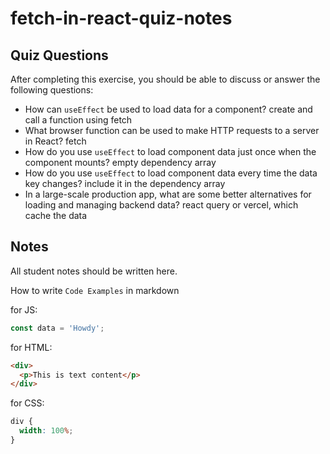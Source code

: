 # fetch-in-react-quiz-notes

## Quiz Questions

After completing this exercise, you should be able to discuss or answer the following questions:

- How can `useEffect` be used to load data for a component?
  create and call a function using fetch
- What browser function can be used to make HTTP requests to a server in React?
  fetch
- How do you use `useEffect` to load component data just once when the component mounts?
  empty dependency array
- How do you use `useEffect` to load component data every time the data key changes?
  include it in the dependency array
- In a large-scale production app, what are some better alternatives for loading and managing backend data?
  react query or vercel, which cache the data

## Notes

All student notes should be written here.

How to write `Code Examples` in markdown

for JS:

```javascript
const data = 'Howdy';
```

for HTML:

```html
<div>
  <p>This is text content</p>
</div>
```

for CSS:

```css
div {
  width: 100%;
}
```
